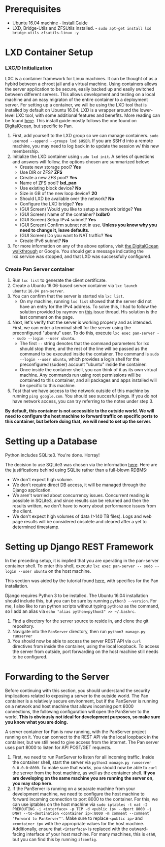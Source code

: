 # Prerequisites
* Ubuntu 16.04 machine - [Install Guide](https://tutorials.ubuntu.com/tutorial/tutorial-install-ubuntu-server#0)
* LXD, Bridge-Utils and ZFSUtils installed. - `sudo apt-get install lxd bridge-utils zfsutils-linux -y`

# LXD Container Setup
### LXC/D Initialization
LXC is a container framework for Linux machines. It can be thought of as a hybird between a chroot jail and a         virtual machine. Using containers allows the server application to be secure, easily backed up and easily switched between different servers. This allows development and testing on a local machine and an easy migraton of the entire container to a deployment server. For setting up a container, we will be using the LXD tool that is installed by default on Ubuntu 16.04. LXD is a wrapper around the lower-level LXC tool, with some additional features and benefits. More reading can be found [here](https://discuss.linuxcontainers.org/t/comparing-lxd-vs-lxc/24). This install guide mostly follows the one found on [DigitalOcean](https://www.digitalocean.com/community/tutorials/how-to-set-up-and-use-lxd-on-ubuntu-16-04), but specific to Pan. 
1. First, add yourself to the LXD group so we can manage containers. `sudo usermod --append --groups lxd $USER`. If you are SSH'd into a remote machine, you may need to log back in to update the session w/ this new membership.
2. Initialize the LXD container using `sudo lxd init`. A series of questions and answers will follow, the options chosen are summarized below:
    * Create new storage pool? **Yes**
    * Use DIR or ZFS? **ZFS**
    * Create a new ZFS pool? **Yes**
    * Name of ZFS pool? **lxd_pan**
    * Use existing block device? **No** 
    * Size in GB of the new loop device? **20**
    * Should LXD be available over the network? **No**
    * Configure the LXD bridge? **Yes**
    * (GUI Screen) Would you like to setup a network bridge? **Yes**
    * (GUI Screen) Name of the container? **lxdbr0**
    * (GUI Screen) Setup IPv4 subnet? **Yes**
    * (GUI Screen) Confirm subnet not in use. **Unless you know why you need to change it, leave defaults.**
    * (GUI Screen) Do you want to NAT traffic? **Yes**
    * Create IPv6 subnet? **No**
3. For more information on any of the above options, visit [the DigitalOcean walkthrough](https://www.digitalocean.com/community/tutorials/how-to-set-up-and-use-lxd-on-ubuntu-16-04#step-2-%E2%80%94-configuring-networking) or Google. You should get a message indicating the lxd.service was stopped, and that LXD was successfully configured. 

### Create Pan Server container
1. Run `lxc list` to generate the client certificate.
2. Create a Ubuntu 16.06-based server container via `lxc launch ubuntu:16.04 pan-server`.
3. You can confirm that the server is started via `lxc list`.
      * On my machine, running `lxc list` showed that the server did not have an entry for the IPv4 address. To solve this, I had to follow the solution provided by raymov on [this](https://github.com/lxc/lxd/issues/1298) issue thread. His solution is the last comment on the page.
4. Next, let's verify that the server is working properly and as intended. First, we can enter a terminal shell for the server using the preconfigured "ubuntu" user. To do this, execute `lxc exec pan-server -- sudo --login --user ubuntu`. 
      * The first `--` string denotes that the command parameters for lxc should stop there, and the rest of the line will be passed as the command to be executed inside the container. The command is `sudo --login --user ubuntu`, which provides a login shell for the preconfigured (sudoer) account "ubuntu" inside the container.
      * Once inside the container shell, you can think of it as its own virtual machine. Any commands run using root permissions will be contained to this container, and all packages and apps installed will be specific to this machine.
5. Test that we have access to the network outside of this machine by running `ping google.com`. You should see succesful pings. If you do not have network access, you can try referring to the notes under step 3.


**By default, this container is not accessible to the outside world. We will need to configure the host machine to forward traffic on specific ports to this container, but before doing that, we will need to set up the server.**

# Setting up a Database
Python includes SQLite3. You're done. Horray!

The decision to use SQLite3 was chosen via the information [here](https://www.sqlite.org/whentouse.html). Here are the justifications behind using SQLite rather than a full-blown RDBMS:
* We don't expect high volume.
* We don't require direct DB access, it will be managed through the Django application.
* We aren't worried about concurrency issues. Concurrent reading is possible in SQLite3, and since results can be returned and then the results written, we don't have to worry about performance issues from the client. 
* We don't expect high volumes of data (>140 TB files). Logs and web page results will be considered obsolete and cleared after a yet to determined timestamp. 

# Setting up Django REST Framework
In the preceding setup, it is implied that you are operating in the pan-server container shell. To enter this shell, execute `lxc exec pan-server -- sudo --login --user ubuntu` on the host machine.

This section was aided by the tutorial found [here](http://www.django-rest-framework.org/tutorial/quickstart/), with specifics for the Pan installation. 

Django requires Python 3 to be installed. The Ubuntu 16.04 installation should include this, but you can be sure by running `python3 --version`. For me, I also like to run python scripts without typing `python3` as the command, so I add an alias via `echo "alias python=python3" >> ~/.bashrc`.
 
1. Find a directory for the server source to reside in, and clone the git repository.
2. Navigate into the `PanServer` directory, then run `python3 manage.py runserver`
3. You should now be able to access the server REST API via `curl` directives from inside the container, using the local loopback. To access the server from outside, port forwarding on the host machine still needs to be configured.

# Forwarding to the Server
Before continuing with this section, you should understand the security implications related to exposing a server to the outside world. The Pan container is a relatively secure environment, but if the PanServer is running on a network and host machine that allows incoming port 8000 connections, the following configuration will open the PanServer to the world. **This is obviously not ideal for development purposes, so make sure you know what you are doing.**

A server container for Pan is now running, with the PanServer project running on it. You can connect to the REST API via the local loopback in the container, but we still need to give access from the internet. The Pan server uses port 8000 to listen for API POST/GET requests. 

1. First, we need to run PanServer to listen for all incoming traffic. Inside the container shell, start the server via `python3 manage.py runserver 0.0.0.0:8000`. To make sure that works, you should now be able to `curl` the server from the host machine, as well as the container shell. **If you are developing on the same machine you are running the server on, you may stop here.**
2. If the PanServer is running on a separate machine from your development machine, we need to configure the host machine to forward incoming connection to port 8000 to the container. For this, we can use iptables on the host machine via `sudo iptables -t nat -I PREROUTING -i <interface> -p TCP -d <public ip> --dport 8000 -j DNAT --to-destination <container ip>:8000 -m comment --comment "Forward to PanServer"'`. Make sure to replace `<public ip>` and `<container ip>` with the appropriate values for the host machine. Additionally, ensure that `<interface>` is replaced with the outward-facing interface of your host machine. For many machines, this is `eth0`, but you can find this by running `ifconfig`.



 



